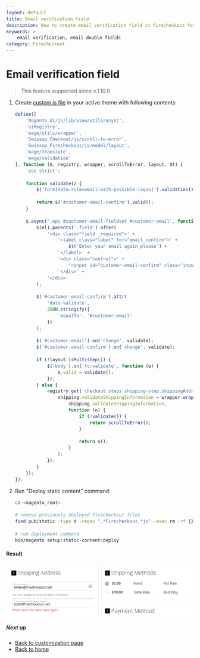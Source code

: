 ```yaml
---
layout: default
title: Email verification field
description: How to create email verification field in firecheckout for Magento 2
keywords: >
    email verification, email double fields
category: Firecheckout
---
```


# Email verification field

> This feature supported since v.1.10.0

 1. Create [custom.js file](/m2/extensions/firecheckout/customization/custom-js/)
    in your active theme with following contents:

    ```js
    define([
        'Magento_Ui/js/lib/view/utils/async',
        'uiRegistry',
        'mage/utils/wrapper',
        'Swissup_Checkout/js/scroll-to-error',
        'Swissup_Firecheckout/js/model/layout',
        'mage/translate',
        'mage/validation'
    ], function ($, registry, wrapper, scrollToError, layout, $t) {
        'use strict';

        function validate() {
            $('form[data-role=email-with-possible-login]').validation();

            return $('#customer-email-confirm').valid();
        }

        $.async('.opc #customer-email-fieldset #customer-email', function (el) {
            $(el).parents('.field').after(
                '<div class="field _required">' +
                    '<label class="label" for="email_confirm">' +
                        $t('Enter your email again please') +
                    '</label>' +
                    '<div class="control">' +
                        '<input id="customer-email-confirm" class="input-text" type="text" autocomplete="email" />' +
                    '</div>' +
                '</div>'
            );

            $('#customer-email-confirm').attr(
                'data-validate',
                JSON.stringify({
                    'equalTo': '#customer-email'
                })
            );

            $('#customer-email').on('change', validate);
            $('#customer-email-confirm').on('change', validate);

            if (!layout.isMultistep()) {
                $('body').on('fc:validate', function (e) {
                    e.valid = validate();
                });
            } else {
                registry.get('checkout.steps.shipping-step.shippingAddress', function (shipping) {
                    shipping.validateShippingInformation = wrapper.wrap(
                        shipping.validateShippingInformation,
                        function (o) {
                            if (!validate()) {
                                return scrollToError();
                            }

                            return o();
                        }
                    );
                });
            }
        });
    });
    ```

 2. Run "Deploy static content" command:

    ```bash
    cd <magento_root>

    # remove previously deployed firecheckout files
    find pub/static -type d -regex ".*Firecheckout.*js" -exec rm -rf {} \;

    # run deployment command
    bin/magento setup:static-content:deploy
    ```

#### Result

![Email verification field](/images/m2/firecheckout/customization/email-verification-field/firecheckout.png)

##### Next up

 -  [Back to customization page](/m2/extensions/firecheckout/customization/)
 -  [Back to home](/m2/extensions/firecheckout/)
